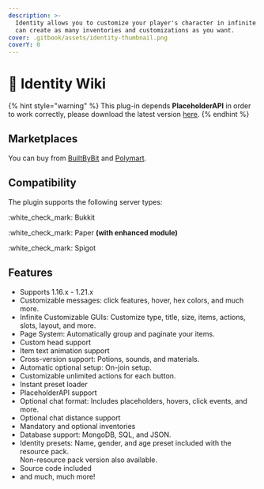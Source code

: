 ```yaml
---
description: >-
  Identity allows you to customize your player's character in infinite ways. You
  can create as many inventories and customizations as you want.
cover: .gitbook/assets/identity-thumbnail.png
coverY: 0
---
```


# 🌟 Identity Wiki

{% hint style="warning" %}
This plug-in depends **PlaceholderAPI** in order to work correctly, please download the latest version [here](https://www.spigotmc.org/resources/placeholderapi.6245/).
{% endhint %}

## **Marketplaces**

You can buy from [BuiltByBit](https://builtbybit.com) and [Polymart](https://polymart.org).

## **Compatibility**

The plugin supports the following server types:

:white\_check\_mark: Bukkit

:white\_check\_mark: Paper **(with enhanced module)**

:white\_check\_mark: Spigot

## Features

* Supports 1.16.x - 1.21.x
* Customizable messages: click features, hover, hex colors, and much more.
* Infinite Customizable GUIs: Customize type, title, size, items, actions, slots, layout, and more.
* Page System: Automatically group and paginate your items.
* Custom head support
* Item text animation support
* Cross-version support: Potions, sounds, and materials.
* Automatic optional setup: On-join setup.
* Customizable unlimited actions for each button.
* Instant preset loader
* PlaceholderAPI support
* Optional chat format: Includes placeholders, hovers, click events, and more.
* Optional chat distance support
* Mandatory and optional inventories
* Database support: MongoDB, SQL, and JSON.
* Identity presets: Name, gender, and age preset included with the resource pack.\
  Non-resource pack version also available.
* Source code included
* and much, much more!
